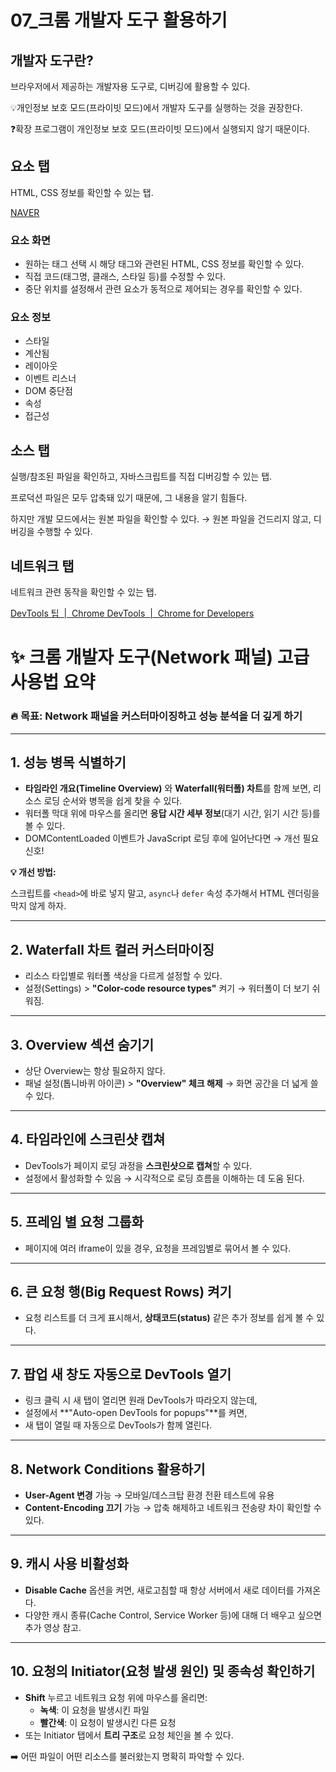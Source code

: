 # 07_크롬 개발자 도구 활용하기

## 개발자 도구란?

브라우저에서 제공하는 개발자용 도구로, 디버깅에 활용할 수 있다.

💡개인정보 보호 모드(프라이빗 모드)에서 개발자 도구를 실행하는 것을 권장한다.

❓확장 프로그램이 개인정보 보호 모드(프라이빗 모드)에서 실행되지 않기 때문이다.

## 요소 탭

HTML, CSS 정보를 확인할 수 있는 탭.

[NAVER](https://www.naver.com/)

### 요소 화면

- 원하는 태그 선택 시 해당 태그와 관련된 HTML, CSS 정보를 확인할 수 있다.
- 직접 코드(태그명, 클래스, 스타일 등)를 수정할 수 있다.
- 중단 위치를 설정해서 관련 요소가 동적으로 제어되는 경우를 확인할 수 있다.

### 요소 정보

- 스타일
- 계산됨
- 레이아웃
- 이벤트 리스너
- DOM 중단점
- 속성
- 접근성

## 소스 탭

실행/참조된 파일을 확인하고, 자바스크립트를 직접 디버깅할 수 있는 탭.

프로덕션 파일은 모두 압축돼 있기 때문에, 그 내용을 알기 힘들다.

하지만 개발 모드에서는 원본 파일을 확인할 수 있다. → 원본 파일을 건드리지 않고, 디버깅을 수행할 수 있다.

## 네트워크 탭

네트워크 관련 동작을 확인할 수 있는 탭.

[DevTools 팁  |  Chrome DevTools  |  Chrome for Developers](https://developer.chrome.com/docs/devtools/tips?hl=ko)

# ✨ 크롬 개발자 도구(Network 패널) 고급 사용법 요약

### 🔥 목표: Network 패널을 커스터마이징하고 성능 분석을 더 깊게 하기

---

## 1. **성능 병목 식별하기**

- **타임라인 개요(Timeline Overview)** 와 **Waterfall(워터폴) 차트**를 함께 보면, 리소스 로딩 순서와 병목을 쉽게 찾을 수 있다.
- 워터폴 막대 위에 마우스를 올리면 **응답 시간 세부 정보**(대기 시간, 읽기 시간 등)를 볼 수 있다.
- DOMContentLoaded 이벤트가 JavaScript 로딩 후에 일어난다면 → 개선 필요 신호!

**💡 개선 방법:**

스크립트를 `<head>`에 바로 넣지 말고, `async`나 `defer` 속성 추가해서 HTML 렌더링을 막지 않게 하자.

---

## 2. **Waterfall 차트 컬러 커스터마이징**

- 리소스 타입별로 워터폴 색상을 다르게 설정할 수 있다.
- 설정(Settings) > **"Color-code resource types"** 켜기 → 워터폴이 더 보기 쉬워짐.

---

## 3. **Overview 섹션 숨기기**

- 상단 Overview는 항상 필요하지 않다.
- 패널 설정(톱니바퀴 아이콘) > **"Overview" 체크 해제** → 화면 공간을 더 넓게 쓸 수 있다.

---

## 4. **타임라인에 스크린샷 캡쳐**

- DevTools가 페이지 로딩 과정을 **스크린샷으로 캡쳐**할 수 있다.
- 설정에서 활성화할 수 있음 → 시각적으로 로딩 흐름을 이해하는 데 도움 된다.

---

## 5. **프레임 별 요청 그룹화**

- 페이지에 여러 iframe이 있을 경우, 요청을 프레임별로 묶어서 볼 수 있다.

---

## 6. **큰 요청 행(Big Request Rows) 켜기**

- 요청 리스트를 더 크게 표시해서, **상태코드(status)** 같은 추가 정보를 쉽게 볼 수 있다.

---

## 7. **팝업 새 창도 자동으로 DevTools 열기**

- 링크 클릭 시 새 탭이 열리면 원래 DevTools가 따라오지 않는데,
- 설정에서 **"Auto-open DevTools for popups"**를 켜면,
- 새 탭이 열릴 때 자동으로 DevTools가 함께 열린다.

---

## 8. **Network Conditions 활용하기**

- **User-Agent 변경** 가능 → 모바일/데스크탑 환경 전환 테스트에 유용
- **Content-Encoding 끄기** 가능 → 압축 해제하고 네트워크 전송량 차이 확인할 수 있다.

---

## 9. **캐시 사용 비활성화**

- **Disable Cache** 옵션을 켜면, 새로고침할 때 항상 서버에서 새로 데이터를 가져온다.
- 다양한 캐시 종류(Cache Control, Service Worker 등)에 대해 더 배우고 싶으면 추가 영상 참고.

---

## 10. **요청의 Initiator(요청 발생 원인) 및 종속성 확인하기**

- **Shift** 누르고 네트워크 요청 위에 마우스를 올리면:
    - **녹색**: 이 요청을 발생시킨 파일
    - **빨간색**: 이 요청이 발생시킨 다른 요청
- 또는 Initiator 탭에서 **트리 구조**로 요청 체인을 볼 수 있다.

➡️ 어떤 파일이 어떤 리소스를 불러왔는지 명확히 파악할 수 있다.